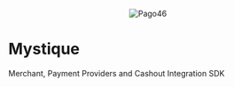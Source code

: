 <p align="center"><img src="https://github.com/Pago46/pegasus/raw/main/docs/img/logo.png" alt="Pago46"></p>

# Mystique
Merchant, Payment Providers and Cashout Integration SDK
